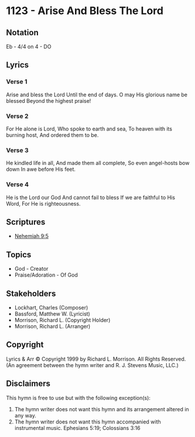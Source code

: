 # 1123 - Arise And Bless The Lord

## Notation

Eb - 4/4 on 4 - DO

## Lyrics

### Verse 1

Arise and bless the Lord Until the end of days. O may His glorious name be blessed Beyond the highest praise!

### Verse 2

For He alone is Lord, Who spoke to earth and sea, To heaven with its burning host, And ordered them to be.

### Verse 3

He kindled life in all, And made them all complete, So even angel-hosts bow down In awe before His feet.

### Verse 4

He is the Lord our God And cannot fail to bless If we are faithful to His Word, For He is righteousness.


## Scriptures

- [Nehemiah 9:5](https://www.biblegateway.com/passage/?search=Nehemiah%209%3A5)

## Topics

- God - Creator
- Praise/Adoration - Of God

## Stakeholders

- Lockhart, Charles (Composer)
- Bassford, Matthew W. (Lyricist)
- Morrison, Richard L. (Copyright Holder)
- Morrison, Richard L. (Arranger)

## Copyright

Lyrics & Arr © Copyright 1999 by Richard L. Morrison. All Rights Reserved.
(An agreement between the hymn writer and R. J. Stevens Music, LLC.)

## Disclaimers

This hymn is free to use but with the following exception(s):
1. The hymn writer does not want this hymn and its arrangement altered in any way.
2. The hymn writer does not want this hymn accompanied with instrumental music.
Ephesians 5:19; Colossians 3:16

